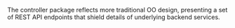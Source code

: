 The controller package reflects more traditional OO design, presenting a set of REST API endpoints that shield details of underlying backend services. 